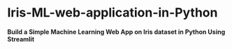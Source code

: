 # Iris-ML-web-application-in-Python

**Build a Simple Machine Learning Web App on Iris dataset in Python Using Streamlit**
